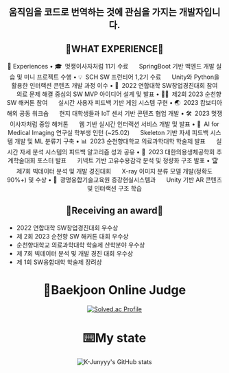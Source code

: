 <div align="center">
  
## 움직임을 코드로 번역하는 것에 관심을 가지는 개발자입니다.
<!--![제리인사-존중](https://github.com/morningB/morningB/assets/114423035/d8f769c6-d3f3-471a-9c3d-c4731c0f8524)


<!--<img style="display:inline-block" width="50%" src="https://github.com/morningB/morningB/assets/114423035/82319382-2323-4cd3-9c40-b9c57cf5b79e.gif"/>-->

<!--
## 😎stack😎

<img src="https://img.shields.io/badge/HTML-E34F26?style=flat-square&logo=HTML5&logoColor=white"/>
<img src="https://img.shields.io/badge/CSS3-F68212?style=flat-square&logo=CSS3&logoColor=white"/>
<img src="https://img.shields.io/badge/Java-FF0000.svg?&style=flat&logo=Java&logoColor=white"/> 
<img src="https://img.shields.io/badge/python-3776AB?style=flat&logo=python&logoColor=white"/>
<img src="https://img.shields.io/badge/JavaScript-F7DF1E?style=flat-square&logo=JavaScript&logoColor=white"/>
<img src="https://img.shields.io/badge/React-61DAFB?style=flat-square&logo=React&logoColor=white"/><br>
<img src="https://img.shields.io/badge/C-A8B9CC?style=for-the-badge&logo=C&logoColor=white">

-->
##  🤔WHAT EXPERIENCE🤔


💼 Experiences
	•	🎓 멋쟁이사자처럼 11기 수료
  SpringBoot 기반 백엔드 개발 실습 및 미니 프로젝트 수행
	•	💡 SCH SW 프런티어 1,2기 수료
  Unity와 Python을 활용한 인터랙션 콘텐츠 개발 과정 이수
	•	🚀 2022 연합대학 SW창업경진대회 참여
  의료 문제 해결 중심의 SW MVP 아이디어 설계 및 발표
	•	👨‍💻 제2회 2023 순천향 SW 해커톤 참여
  실시간 사용자 피드백 기반 게임 시스템 구현
	•	🌏 2023 캄보디아 해외 공동 워크숍
  현지 대학생들과 IoT 센서 기반 콘텐츠 협업 개발
	•	🛠 2023 멋쟁이사자처럼 중앙 해커톤
  웹 기반 실시간 인터랙션 서비스 개발 및 발표
	•	🧠 AI for Medical Imaging 연구실 학부생 인턴 (~25.02)
  Skeleton 기반 자세 피드백 시스템 개발 및 ML 분류기 구축
	•	📊 2023 순천향대학교 의료과학대학 학술제 발표
  실시간 자세 분석 시스템의 피드백 알고리즘 성과 공유
	•	📌 2023 대한의용생체공학회 추계학술대회 포스터 발표
  키넥트 기반 고유수용감각 분석 및 정량화 구조 발표
	•	🏆 제7회 빅데이터 분석 및 개발 경진대회
  X-ray 이미지 분류 모델 개발(정확도 90%+) 및 수상
	•	🧩 광명융합기술교육원 증강현실시스템과
  Unity 기반 AR 콘텐츠 및 인터랙션 구조 학습


## 🎉Receiving an award🎉

<div align="left">
  <ul>
   <li> 2022 연합대학 SW창업경진대회 우수상</li>   
   <li> 제 2회 2023 순천향 SW 해커톤 대회 우수상</li>
     <li> 순천향대학교 의료과학대학 학술제 산학분야 우수상</li>
    <li>제 7회 빅데이터 분석 및 개발 경진 대회 우수상</li>
    <li>제 1회 SW융합대학 학술제 장려상</li>
  </ul>
</div>

<!--
## 🌃myblog🌃
[![Velog's GitHub stats](https://velog-readme-stats.vercel.app/api/badge?name=joowon)](https://velog.io/@yjw001205)
-->
# 🚩Baekjoon Online Judge

[![Solved.ac Profile](http://mazassumnida.wtf/api/generate_badge?boj=yjw001205)](https://solved.ac/yjw001205)

# ⌨️My state

![K-Junyyy's GitHub stats](https://github-readme-stats.vercel.app/api?username=morningB&show_icons=true&theme=tokyonight)




<!--
<img src="https://img.shields.io/badge/C%20language-A8B9CC?style=for-the-badge&logo=C&logoColor=black">
                                          여기가 언어 / 색상 코드                    로고

**morningB/morningB** is a ✨ _special_ ✨ repository because its `README.md` (this file) appears on your GitHub profile.

Here are some ideas to get you started:

- 🔭 I’m currently working on ...
- 🌱 I’m currently learning ...
- 👯 I’m looking to collaborate on ...
- 🤔 I’m looking for help with ...
- 💬 Ask me about ...
- 📫 How to reach me: ...
- 😄 Pronouns: ...
- ⚡ Fun fact: ...
-->
